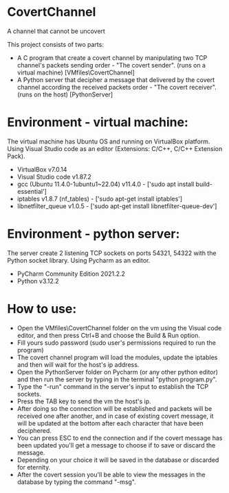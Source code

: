 # CovertChannel
 A channel that cannot be uncovert

This project consists of two parts:
  - A C program that create a covert channel by manipulating two TCP channel's
    packets sending order - "The covert sender". (runs on a virtual machine)
    [VMfiles\CovertChannel]
  - A Python server that decipher a message that delivered by the covert channel
    according the received packets order - "The covert receiver". (runs on the host)
    [PythonServer]

# Environment - virtual machine:
The virtual machine has Ubuntu OS and running on VirtualBox platform.
Using Visual Studio code as an editor (Extensions: C/C++, C/C++ Extension Pack).
- VirtualBox v7.0.14
- Visual Studio code v1.87.2
- gcc (Ubuntu 11.4.0-1ubuntu1~22.04) v11.4.0 - ['sudo apt install build-essential']
- iptables v1.8.7 (nf_tables) - ['sudo apt-get install iptables']
- libnetfilter_queue v1.0.5 - ['sudo apt-get install libnetfilter-queue-dev']

# Environment - python server:
The server create 2 listening TCP sockets on ports 54321, 54322 with the Python
socket library.
Using Pycharm as an editor.
- PyCharm Community Edition 2021.2.2
- Python v3.12.2

# How to use:
- Open the VMfiles\CovertChannel folder on the vm using the Visual code editor,
  and then press Ctrl+B and choose the Build & Run option.
- Fill yours sudo password (sudo user's permissions required to run the program)
- The covert channel program will load the modules, update the iptables
  and then will wait for the host's ip address.
- Open the PythonServer folder on Pycharm (or any other python editor) and
  then run the server by typing in the terminal "python program.py".
- Type the "-run" command in the server's input to establish the TCP sockets.
- Press the TAB key to send the vm the host's ip.
- After doing so the connection will be established and packets will be received
  one after another, and in case of existing covert message, it will be updated
  at the bottom after each character that have been deciphered.
- You can press ESC to end the connection and if the covert message has been updated
  you'll get a message to choose if to save or discard the message.
- Depending on your choice it will be saved in the database or discarded for eternity.
- After the covert session you'll be able to view the messages in the database by
  typing the command "-msg".
